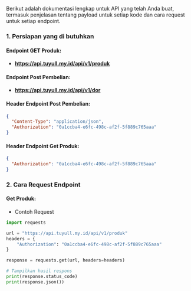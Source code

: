 Berikut adalah dokumentasi lengkap untuk API yang telah Anda buat, termasuk penjelasan tentang payload untuk setiap kode dan cara request untuk setiap endpoint.

### **1. Persiapan yang di butuhkan**

#### Endpoint GET Produk:
  - **https://api.tuyull.my.id/api/v1/produk**

#### Endpoint Post Pembelian:
  - **https://api.tuyull.my.id/api/v1/dor**

#### Header Endpoint Post Pembelian:
```json
{
  "Content-Type": "application/json",
  "Authorization": "0a1ccba4-e6fc-498c-af2f-5f889c765aaa"
}
```

#### Header Endpoint Get Produk:
```json
{
  "Authorization": "0a1ccba4-e6fc-498c-af2f-5f889c765aaa"
}
```

### **2. Cara Request Endpoint**

#### Get Produk:

 - Contoh Request
```python
import requests

url = "https://api.tuyull.my.id/api/v1/produk"
headers = {
    "Authorization": "0a1ccba4-e6fc-498c-af2f-5f889c765aaa"
}

response = requests.get(url, headers=headers)

# Tampilkan hasil respons
print(response.status_code)
print(response.json())
```